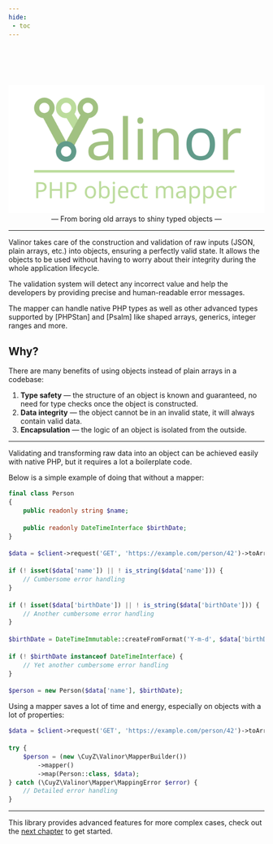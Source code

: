 ```yaml
---
hide:
 - toc
---
```


&nbsp;
======

<div align="center">
   <img src="img/valinor-banner.svg" />

   <div>— From boring old arrays to shiny typed objects —</div>
</div>

---

Valinor takes care of the construction and validation of raw inputs (JSON, plain
arrays, etc.) into objects, ensuring a perfectly valid state. It allows the 
objects to be used without having to worry about their integrity during the 
whole application lifecycle.

The validation system will detect any incorrect value and help the developers by
providing precise and human-readable error messages. 

The mapper can handle native PHP types as well as other advanced types supported
by [PHPStan] and [Psalm] like shaped arrays, generics, integer ranges and more.

## Why?

There are many benefits of using objects instead of plain arrays in a codebase:

1. **Type safety** — the structure of an object is known and guaranteed, no 
   need for type checks once the object is constructed.
2. **Data integrity** — the object cannot be in an invalid state, it will always
   contain valid data.
3. **Encapsulation** — the logic of an object is isolated from the outside.

---

Validating and transforming raw data into an object can be achieved easily with 
native PHP, but it requires a lot a boilerplate code.

Below is a simple example of doing that without a mapper:

```php
final class Person
{
    public readonly string $name;
    
    public readonly DateTimeInterface $birthDate;
}

$data = $client->request('GET', 'https://example.com/person/42')->toArray();

if (! isset($data['name']) || ! is_string($data['name'])) {
    // Cumbersome error handling
}

if (! isset($data['birthDate']) || ! is_string($data['birthDate'])) {
    // Another cumbersome error handling
}

$birthDate = DateTimeImmutable::createFromFormat('Y-m-d', $data['birthDate']);

if (! $birthDate instanceof DateTimeInterface) {
    // Yet another cumbersome error handling
}

$person = new Person($data['name'], $birthDate);
```

Using a mapper saves a lot of time and energy, especially on objects with a lot
of properties:

```php
$data = $client->request('GET', 'https://example.com/person/42')->toArray();

try {
    $person = (new \CuyZ\Valinor\MapperBuilder())
        ->mapper()
        ->map(Person::class, $data);
} catch (\CuyZ\Valinor\Mapper\MappingError $error) {
    // Detailed error handling
}
```

---

This library provides advanced features for more complex cases, check out the
[next chapter](getting-started.md) to get started.

